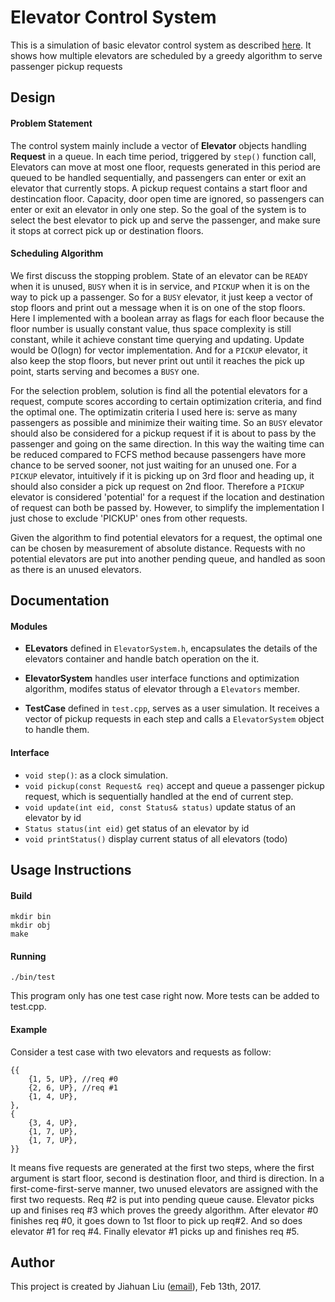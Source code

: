 # Elevator Control System

This is a simulation of basic elevator control system as described [here](https://mesosphere.com/jobs/challenges/intern/index.html). It shows how multiple elevators are scheduled by a greedy algorithm to serve passenger pickup requests

## Design

#### Problem Statement

The control system mainly include a vector of **Elevator** objects handling **Request** in a queue. In each time period, triggered by `step()` function call, Elevators can move at most one floor, requests generated in this period are queued to be handled sequentially, and passengers can enter or exit an elevator that currently stops. A pickup request contains a start floor and destincation floor. Capacity, door open time are ignored, so passengers can enter or exit an elevator in only one step. So the goal of the system is to select the best elevator to pick up and serve the passenger, and make sure it stops at correct pick up or destination floors.

#### Scheduling Algorithm

We first discuss the stopping problem. State of an elevator can be `READY` when it is unused, `BUSY` when it is in service, and `PICKUP` when it is on the way to pick up a passenger. So for a `BUSY` elevator, it just keep a vector of stop floors and print out a message when it is on one of the stop floors. Here I implemented with a boolean array as flags for each floor because the floor number is usually constant value, thus space complexity is still constant, while it achieve constant time querying and updating. Update would be O(logn) for vector implementation. And for a `PICKUP` elevator, it also keep the stop floors, but never print out until it reaches the pick up point, starts serving and becomes a `BUSY` one.

For the selection problem, solution is find all the potential elevators for a request, compute scores according to certain optimization criteria, and find the optimal one. The optimizatin criteria I used here is: serve as many passengers as possible and minimize their waiting time. So an `BUSY` elevator should also be considered for a pickup request if it is about to pass by the passenger and going on the same direction. In this way the waiting time can be reduced compared to FCFS method because passengers have more chance to be served sooner, not just waiting for an unused one. For a `PICKUP` elevator, intuitively if it is picking up on 3rd floor and heading up, it should also consider a pick up request on 2nd floor. Therefore a `PICKUP` elevator is considered 'potential' for a request if the location and destination of request can both be passed by. However, to simplify the implementation I just chose to exclude 'PICKUP' ones from other requests.

Given the algorithm to find potential elevators for a request, the optimal one can be chosen by measurement of absolute distance. Requests with no potential elevators are put into another pending queue, and handled as soon as there is an unused elevators.


## Documentation

#### Modules

* **ELevators** defined in `ElevatorSystem.h`, encapsulates the details of the elevators container and handle batch operation on the it.

* **ElevatorSystem** handles user interface functions and optimization algorithm, modifes status of elevator through a `Elevators` member. 

* **TestCase** defined in `test.cpp`, serves as a user simulation. It receives a vector of pickup requests in each step and calls a `ElevatorSystem` object to handle them.

#### Interface

* `void step()`: as a clock simulation.
* `void pickup(const Request& req)` accept and queue a passenger pickup request, which is sequentially handled at the end of current step.
* `void update(int eid, const Status& status)` update status of an elevator by id
* `Status status(int eid)` get status of an elevator by id
* `void printStatus()` display current status of all elevators (todo)


## Usage Instructions

#### Build
```
mkdir bin
mkdir obj
make
```

#### Running
```
./bin/test
```
This program only has one test case right now. More tests can be added to test.cpp.

#### Example
Consider a test case with two elevators and requests as follow:
```
{{
	{1, 5, UP}, //req #0
	{2, 6, UP}, //req #1
	{1, 4, UP},
},
{
	{3, 4, UP},
	{1, 7, UP},
	{1, 7, UP},
}}
```
It means five requests are generated at the first two steps, where the first argument is start floor, second is destination floor, and third is direction. In a first-come-first-serve manner, two unused elevators are assigned with the first two requests. Req #2 is put into pending queue cause. Elevator picks up and finises req #3 which proves the greedy algorithm. After elevator #0 finishes req #0, it goes down to 1st floor to pick up req#2. And so does elevator #1 for req #4. Finally elevator #1 picks up and finishes req #5.

## Author

This project is created by Jiahuan Liu ([email](jiahuan.liu@outlook.com)), Feb 13th, 2017.